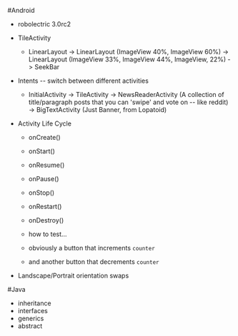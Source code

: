 #Android
- robolectric 3.0rc2
- TileActivity
    - LinearLayout 
        -> LinearLayout (ImageView 40%, ImageView 60%)
        -> LinearLayout (ImageView 33%, ImageView 44%, ImageView, 22%)
        -> SeekBar
- Intents -- switch between different activities
    - InitialActivity
        -> TileActivity
        -> NewsReaderActivity (A collection of title/paragraph posts that you can 'swipe' and vote on -- like reddit)
        -> BigTextActivity (Just Banner, from Lopatoid)

- Activity Life Cycle
    - onCreate()
    - onStart()
    - onResume()
    - onPause()
    - onStop()
    - onRestart()
    - onDestroy()

    - how to test... 
    - obviously a button that increments `counter`
    - and another button that decrements `counter`

- Landscape/Portrait orientation swaps

#Java
- inheritance
- interfaces
- generics
- abstract
